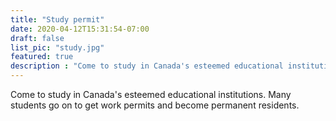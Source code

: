 ```yaml
---
title: "Study permit"
date: 2020-04-12T15:31:54-07:00
draft: false
list_pic: "study.jpg"
featured: true
description : "Come to study in Canada's esteemed educational institutions. Many students go on to get work permits and become permanent residents."
---
```


Come to study in Canada's esteemed educational institutions. Many students go on to get work permits and become permanent residents.

